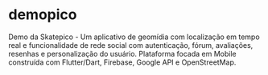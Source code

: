 # demopico
Demo da Skatepico - Um aplicativo de geomídia com localização em tempo real e funcionalidade de rede social com autenticação, fórum, avaliações, resenhas e personalização do usuário.
Plataforma focada em Mobile construída com Flutter/Dart, Firebase, Google API e OpenStreetMap.
